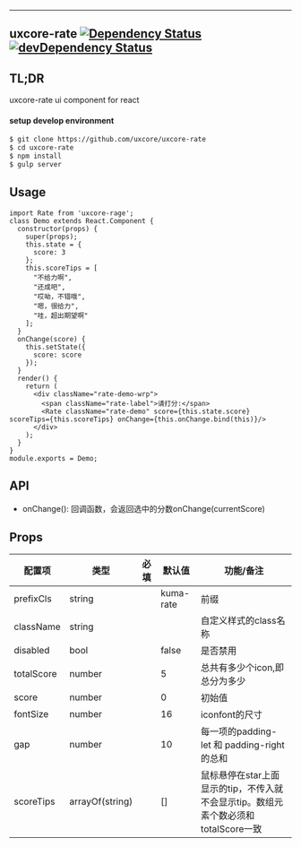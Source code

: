 ---

## uxcore-rate [![Dependency Status](http://img.shields.io/david/uxcore/uxcore-rate.svg?style=flat-square)](https://david-dm.org/uxcore/uxcore-rate) [![devDependency Status](http://img.shields.io/david/dev/uxcore/uxcore-rate.svg?style=flat-square)](https://david-dm.org/uxcore/uxcore-rate#info=devDependencies) 

## TL;DR

uxcore-rate ui component for react

#### setup develop environment

```sh
$ git clone https://github.com/uxcore/uxcore-rate
$ cd uxcore-rate
$ npm install
$ gulp server
```

## Usage

```
import Rate from 'uxcore-rage';
class Demo extends React.Component {
  constructor(props) {
    super(props);
    this.state = {
      score: 3
    };
    this.scoreTips = [
      "不给力啊",
      "还成吧",
      "哎呦，不错哦",
      "嗯，很给力",
      "哇，超出期望啊"
    ];
  }
  onChange(score) {
    this.setState({
      score: score
    });
  }
  render() {
    return (
      <div className="rate-demo-wrp">
        <span className="rate-label">请打分:</span>
        <Rate className="rate-demo" score={this.state.score} scoreTips={this.scoreTips} onChange={this.onChange.bind(this)}/>
      </div>
    );
  }
}
module.exports = Demo;
```

## API

- onChange(): 回调函数，会返回选中的分数onChange(currentScore)

## Props

| 配置项 | 类型 | 必填 | 默认值 | 功能/备注 |
|---|---|---|---|---|
|prefixCls |string||kuma-rate|前缀|
|className |string|||自定义样式的class名称|
|disabled|bool||false|是否禁用|
|totalScore|number||5|总共有多少个icon,即总分为多少|
|score|number||0|初始值|
|fontSize|number||16|iconfont的尺寸|
|gap|number||10|每一项的padding-let 和 padding-right的总和|
|scoreTips|arrayOf(string)||[]|鼠标悬停在star上面显示的tip，不传入就不会显示tip。数组元素个数必须和totalScore一致|


